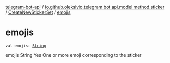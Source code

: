 [telegram-bot-api](../../index.md) / [io.github.oleksivio.telegram.bot.api.model.method.sticker](../index.md) / [CreateNewStickerSet](index.md) / [emojis](./emojis.md)

# emojis

`val emojis: `[`String`](https://kotlinlang.org/api/latest/jvm/stdlib/kotlin/-string/index.html)

emojis String Yes One or more emoji corresponding to the sticker

